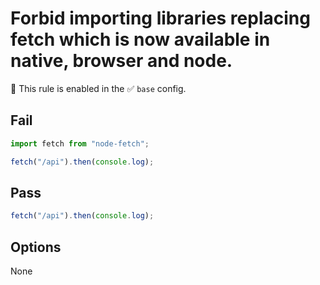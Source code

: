 # Forbid importing libraries replacing fetch which is now available in native, browser and node.

💼 This rule is enabled in the ✅ `base` config.

## Fail

```ts
import fetch from "node-fetch";

fetch("/api").then(console.log);
```

## Pass

```ts
fetch("/api").then(console.log);
```

## Options

None

